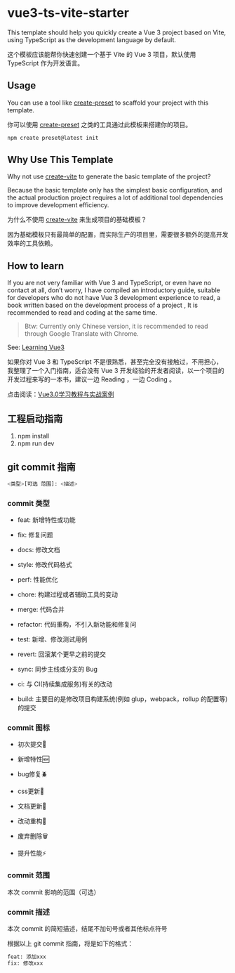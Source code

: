# vue3-ts-vite-starter

This template should help you quickly create a Vue 3 project based on Vite, using TypeScript as the development language by default.

这个模板应该能帮你快速创建一个基于 Vite 的 Vue 3 项目，默认使用 TypeScript 作为开发语言。

## Usage

You can use a tool like [create-preset](https://github.com/awesome-starter/create-preset) to scaffold your project with this template.

你可以使用 [create-preset](https://github.com/awesome-starter/create-preset) 之类的工具通过此模板来搭建你的项目。

```bash
npm create preset@latest init
```

## Why Use This Template

Why not use [create-vite](https://github.com/vitejs/vite/tree/main/packages/create-vite) to generate the basic template of the project?

Because the basic template only has the simplest basic configuration, and the actual production project requires a lot of additional tool dependencies to improve development efficiency.

为什么不使用 [create-vite](https://github.com/vitejs/vite/tree/main/packages/create-vite) 来生成项目的基础模板？

因为基础模板只有最简单的配置，而实际生产的项目里，需要很多额外的提高开发效率的工具依赖。

## How to learn

If you are not very familiar with Vue 3 and TypeScript, or even have no contact at all, don’t worry, I have compiled an introductory guide, suitable for developers who do not have Vue 3 development experience to read, a book written based on the development process of a project , It is recommended to read and coding at the same time.

> Btw: Currently only Chinese version, it is recommended to read through Google Translate with Chrome.

See: [Learning Vue3](https://vue3.chengpeiquan.com/)

如果你对 Vue 3 和 TypeScript 不是很熟悉，甚至完全没有接触过，不用担心，我整理了一个入门指南，适合没有 Vue 3 开发经验的开发者阅读，以一个项目的开发过程来写的一本书，建议一边 Reading ，一边 Coding 。

点击阅读：[Vue3.0学习教程与实战案例](https://vue3.chengpeiquan.com/)

## 工程启动指南

1. npm install
2. npm run dev

## git commit 指南

```bash
<类型>[可选 范围]: <描述>
```

### commit 类型

- feat: 新增特性或功能

- fix: 修复问题

- docs: 修改文档

- style: 修改代码格式

- perf: 性能优化

- chore: 构建过程或者辅助工具的变动

- merge: 代码合并

- refactor: 代码重构，不引入新功能和修复问

- test: 新增、修改测试用例

- revert: 回滚某个更早之前的提交

- sync: 同步主线或分支的 Bug

- ci: 与 CI(持续集成服务)有关的改动

- build: 主要目的是修改项目构建系统(例如 glup，webpack，rollup 的配置等)的提交

### commit 图标

- 初次提交:tada:

- 新增特性:new:

- bug修复:beetle:

- css更新:lipstick:

- 文档更新:memo:

- 改动重构:hammer:

- 废弃删除:wastebasket:

- 提升性能:zap:

### commit 范围

本次 commit 影响的范围（可选）

### commit 描述

本次 commit 的简短描述，结尾不加句号或者其他标点符号

根据以上 git commit 指南，将是如下的格式：

```bash
feat: 添加xxx
fix: 修改xxx
```